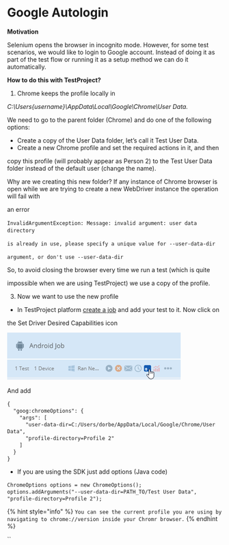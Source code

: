 # Google Autologin

**Motivation**

Selenium opens the browser in incognito mode. However, for some test scenarios, we would like to login to Google account. Instead of doing it as part of the test flow or running it as a setup method we can do it automatically.

**How to do this with TestProject?**

1. Chrome keeps the profile locally in

_C:\Users\{username}\AppData\Local\Google\Chrome\User Data._

We need to go to the parent folder \(Chrome\) and do one of the following options:

* Create a copy of the User Data folder, let’s call it Test User Data.
* Create a new Chrome profile and set the required actions in it, and then

copy this profile \(will probably appear as Person 2\) to the Test User Data folder instead of the default user \(change the name\).

Why are we creating this new folder? If any instance of Chrome browser is open while we are trying to create a new WebDriver instance the operation will fail with

an error

`InvalidArgumentException: Message: invalid argument: user data directory`

`is already in use, please specify a unique value for --user-data-dir`

`argument, or don't use --user-data-dir`

So, to avoid closing the browser every time we run a test \(which is quite

impossible when we are using TestProject\) we use a copy of the profile.

3. Now we want to use the new profile

* In TestProject platform [create a job](https://docs.testproject.io/schedule-and-run-tests/create-and-schedule-jobs) and add your test to it. Now click on

the Set Driver Desired Capabilities icon

![](../.gitbook/assets/image%20%28398%29.png)

And add

```text
{
  "goog:chromeOptions": {
    "args": [
      "user-data-dir=C:/Users/dorbe/AppData/Local/Google/Chrome/User Data",
      "profile-directory=Profile 2"
    ]
  }
}
```

* If you are using the SDK just add options \(Java code\)

```text
ChromeOptions options = new ChromeOptions();
options.addArguments("--user-data-dir=PATH_TO/Test User Data", "profile-directory=Profile 2");
```

{% hint style="info" %}
`You can see the current profile you are using by navigating to chrome://version inside your Chromr browser.`
{% endhint %}

\`\`

